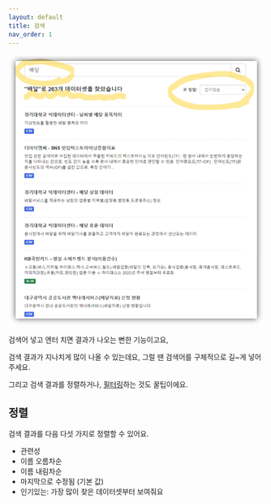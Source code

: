 ```yaml
---
layout: default
title: 검색
nav_order: 1
---
```


![검색 화면](images/search.png)

검색어 넣고 엔터 치면 결과가 나오는 뻔한 기능이고요,

검색 결과가 지나치게 많이 나올 수 있는데요, 그럴 땐 검색어를 구체적으로 길~게 넣어주세요.

그리고 검색 결과를 정렬하거나, [필터링](search/filter)하는 것도 꿀팁이에요.

## 정렬

검색 결과를 다음 다섯 가지로 정렬할 수 있어요.

* 관련성
* 이름 오름차순
* 이름 내림차순
* 마지막으로 수정됨 (기본 값)
* 인기있는: 가장 많이 찾은 데이터셋부터 보여줘요
